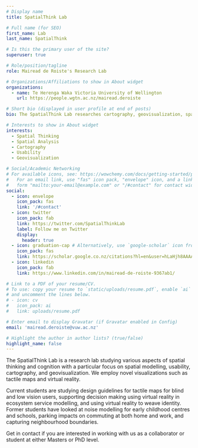 ```yaml
---
# Display name
title: SpatialThink Lab

# Full name (for SEO)
first_name: Lab
last_name: SpatialThink

# Is this the primary user of the site?
superuser: true

# Role/position/tagline
role: Mairead de Roiste's Research Lab

# Organizations/Affiliations to show in About widget
organizations:
  - name: Te Herenga Waka Victoria University of Wellington
    url: https://people.wgtn.ac.nz/mairead.deroiste

# Short bio (displayed in user profile at end of posts)
bio: The SpatialThink Lab researches cartography, geovisualization, spatial thinking, usability, & virtual reality.

# Interests to show in About widget
interests:
  - Spatial Thinking
  - Spatial Analysis
  - Cartography
  - Usability
  - Geovisualization

# Social/Academic Networking
# For available icons, see: https://wowchemy.com/docs/getting-started/page-builder/#icons
#   For an email link, use "fas" icon pack, "envelope" icon, and a link in the
#   form "mailto:your-email@example.com" or "/#contact" for contact widget.
social:
  - icon: envelope
    icon_pack: fas
    link: '/#contact'
  - icon: twitter
    icon_pack: fab
    link: https://twitter.com/SpatialThinkLab
    label: Follow me on Twitter
    display:
      header: true
  - icon: graduation-cap # Alternatively, use `google-scholar` icon from `ai` icon pack
    icon_pack: fas
    link: https://scholar.google.co.nz/citations?hl=en&user=hLaHjh8AAAAJ
  - icon: linkedin
    icon_pack: fab
    link: https://www.linkedin.com/in/mairead-de-roiste-9367ab1/

# Link to a PDF of your resume/CV.
# To use: copy your resume to `static/uploads/resume.pdf`, enable `ai` icons in `params.yaml`,
# and uncomment the lines below.
# - icon: cv
#   icon_pack: ai
#   link: uploads/resume.pdf

# Enter email to display Gravatar (if Gravatar enabled in Config)
email: 'mairead.deroiste@vuw.ac.nz'

# Highlight the author in author lists? (true/false)
highlight_name: false
---
```


The SpatialThink Lab is a research lab studying various aspects of spatial thinking and cognition with a particular focus on spatial modelling, usability, cartography, and geovisualization. We employ novel visualizations such as tactile maps and virtual reality.

Current students are studying design guidelines for tactile maps for blind and low vision users, supporting decision making using virtual reality in ecosystem service modelling, and using virtual reality to weave identity. Former students have looked at noise modelling for early childhood centres and schools, parking impacts on commuting at both home and work, and capturing neighbourhood boundaries.

Get in contact if you are interested in working with us as a collaborator or student at either Masters or PhD level.
